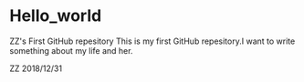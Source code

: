 # Hello_world
ZZ's First GitHub repesitory
This is my first GitHub repesitory.I want to write something about my life and her.

ZZ  2018/12/31
